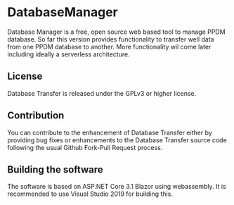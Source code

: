 # DatabaseManager

Database Manager is a free, open source web based tool to manage 
PPDM database. So far this version provides functionality to transfer well data 
from one PPDM database to another. More functionality wil come later including 
ideally a serverless architecture.

## License 
Database Transfer is released under the GPLv3 or higher license.

## Contribution 
You can contribute to the enhancement of Database Transfer either by providing 
bug fixes or enhancements to the Database Transfer source code following the 
usual Github Fork-Pull Request process.

## Building the software
The software is based on ASP.NET Core 3.1 Blazor using webassembly. It is 
recommended to use Visual Studio 2019 for building this.
